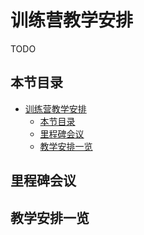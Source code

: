 # 训练营教学安排

TODO

## 本节目录

- [训练营教学安排](#训练营教学安排)
  - [本节目录](#本节目录)
  - [里程碑会议](#里程碑会议)
  - [教学安排一览](#教学安排一览)

## 里程碑会议

## 教学安排一览
